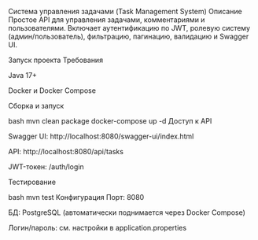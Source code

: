 Система управления задачами (Task Management System)
Описание
Простое API для управления задачами, комментариями и пользователями.
Включает аутентификацию по JWT, ролевую систему (админ/пользователь), фильтрацию, пагинацию, валидацию и Swagger UI.

Запуск проекта
Требования

Java 17+

Docker и Docker Compose

Сборка и запуск

bash
mvn clean package
docker-compose up -d
Доступ к API

Swagger UI: http://localhost:8080/swagger-ui/index.html

API: http://localhost:8080/api/tasks

JWT-токен: /auth/login

Тестирование

bash
mvn test
Конфигурация
Порт: 8080

БД: PostgreSQL (автоматически поднимается через Docker Compose)

Логин/пароль: см. настройки в application.properties